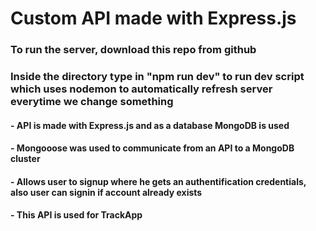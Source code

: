 
# Custom API made with Express.js

### To run the server, download this repo from github
### Inside the directory type in "npm run dev" to run dev script which uses nodemon to automatically refresh server everytime we change something

#### - API is made with Express.js and as a database MongoDB is used
#### - Mongooose was used to communicate from an API to a MongoDB cluster
#### - Allows user to signup where he gets an authentification credentials, also user can signin if account already exists
#### - This API is used for TrackApp 
